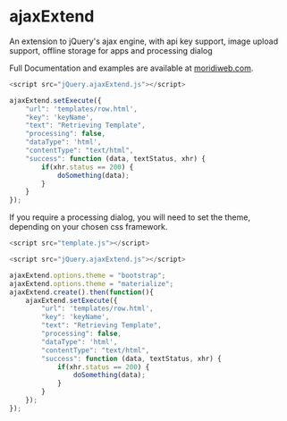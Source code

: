 # ajaxExtend
An extension to jQuery's ajax engine, with api key support, image upload support, offline storage for apps and processing dialog

Full Documentation and examples are available at [moridiweb.com](http://moridiweb.com/ajaxExtend.html).

```javascript
<script src="jQuery.ajaxExtend.js"></script>
```

```javascript
ajaxExtend.setExecute({
	"url": 'templates/row.html',
	"key": 'keyName',
	"text": "Retrieving Template",
	"processing": false,
	"dataType": 'html',
	"contentType": "text/html",
	"success": function (data, textStatus, xhr) {
		if(xhr.status == 200) {
			doSomething(data);
		}
	}
});
```

If you require a processing dialog, you will need to set the theme, depending on your chosen css framework.

```javascript
<script src="template.js"></script>
```

```javascript
<script src="jQuery.ajaxExtend.js"></script>
```

```javascript
ajaxExtend.options.theme = "bootstrap";
ajaxExtend.options.theme = "materialize";
ajaxExtend.create().then(function(){
    ajaxExtend.setExecute({
    	"url": 'templates/row.html',
    	"key": 'keyName',
    	"text": "Retrieving Template",
    	"processing": false,
    	"dataType": 'html',
    	"contentType": "text/html",
    	"success": function (data, textStatus, xhr) {
    		if(xhr.status == 200) {
    			doSomething(data);
    		}
    	}
    });
});
```